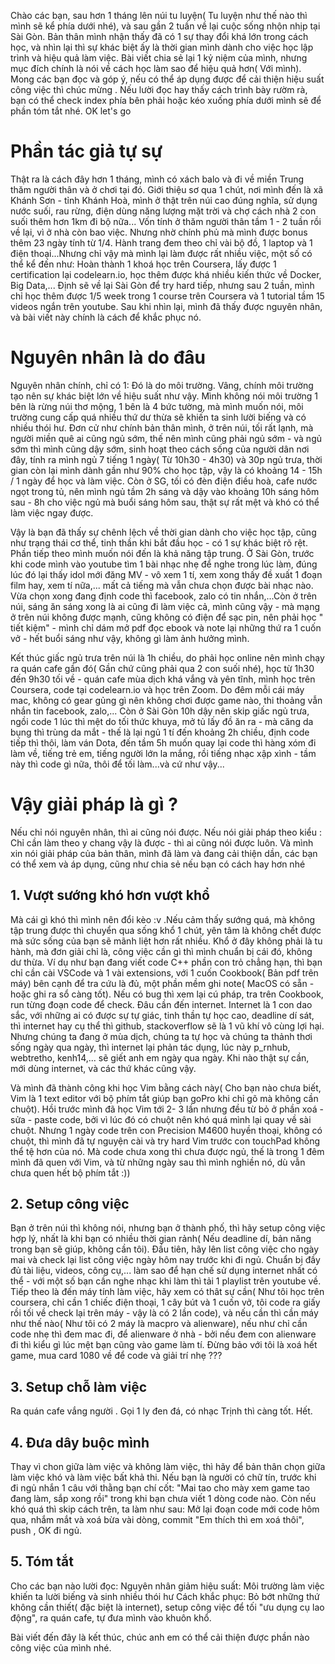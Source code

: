Chào các bạn, sau hơn 1 tháng lên núi tu luyện( Tu luyện như thế nào thì mình sẽ kể phía dưới nhé), và sau gần 2 tuần về lại cuộc sống nhộn nhịp tại Sài Gòn. Bản thân mình nhận thấy đã có 1 sự thay đổi khá lớn trong cách học, và nhìn lại thì sự khác biệt ấy là thời gian mình dành cho việc học lập trình và hiệu quả làm việc. Bài viết chia sẻ lại 1 kỷ niệm của mình, nhưng mục đích chính là nói về cách học làm sao để hiệu quả hơn( Với mình). Mong các bạn đọc và góp ý, nếu có thể áp dụng được để cải thiện hiệu suất công việc thì chúc mừng . Nếu lười đọc hay thấy cách trình bày rườm rà, bạn có thể check index phía bên phải hoặc kéo xuống phía dưới mình sẽ để phần tóm tắt nhé. OK let's go

#  Phần tác giả tự sự
Thật ra là cách đây hơn 1 tháng, mình có xách balo và đi về miền Trung thăm người thân và ở chơi tại đó. Giới thiệu sơ qua 1 chút, nơi mình đến là xã Khánh Sơn - tỉnh Khánh Hoà, mình ở thật trên núi cao đúng nghĩa, sử dụng nước suối, rau rừng, điện dùng năng lượng mặt trời và chợ cách nhà 2 con suối thêm hơn 1km đi bộ nữa... Vốn tính ở thăm người thân tầm 1 - 2 tuần rồi về lại, vì ở nhà còn bao việc. Nhưng nhờ chính phủ mà mình được bonus thêm 23 ngày tính từ 1/4. Hành trang đem theo chỉ vài bộ đồ, 1 laptop và 1 điện thoại...Nhưng chỉ vậy mà mình lại làm được rất nhiều việc, một số có thể kể đến như: Hoàn thành 1 khoá học trên Coursera, lấy được 1 certification lại codelearn.io, học thêm được khá nhiều kiến thức về Docker, Big Data,... Định sẽ về lại Sài Gòn để try hard tiếp, nhưng sau 2 tuần, mình chỉ học thêm được 1/5 week trong 1 course trên Coursera và 1 tutorial tầm 15 videos ngắn trên youtube. Sau khi nhìn lại, mình đã thấy được nguyên nhân, và bài viết này chính là cách để khắc phục nó. 

# Nguyên nhân là do đâu
Nguyên nhân chính, chỉ có 1: Đó là do môi trường. Vâng, chính môi trường tạo nên sự khác biệt lớn về hiệu suất như vậy. Mình không nói môi trường 1 bên là rừng núi thơ mộng, 1 bên là 4 bức tường, mà mình muốn nói, môi trường cung cấp quá nhiều thứ dư thừa sẽ khiến ta sinh lười biếng và có nhiều thói hư. Đơn cử như chính bản thân mình, ở trên núi, tối rất lạnh, mà người miền quê ai cũng ngủ sớm, thế nên mình cũng phải ngủ sớm - và ngủ sớm thì mình cũng dậy sớm, sinh hoạt theo cách sống của người dân nơi đây, tính ra mình ngủ 7 tiếng 1 ngày( Từ 10h30 - 4h30) và 30p ngủ trưa, thời gian còn lại mình dành gần như 90% cho học tập, vậy là có khoảng 14 - 15h / 1 ngày để học và làm việc. Còn ở SG, tối có đèn điện điều hoà, cafe nước ngọt trong tủ, nên mình ngủ tầm 2h sáng và dậy vào khoảng 10h sáng hôm sau - 8h cho việc ngủ mà buổi sáng hôm sau, thật sự rất mệt và khó có thể làm việc ngay được. 

Vậy là bạn đã thấy sự chênh lệch về thời gian dành cho việc học tập, cũng như trạng thái cơ thể, tinh thần khi bắt đầu học - có 1 sự khác biệt rõ rệt. Phần tiếp theo mình muốn nói đến là khả năng tập trung. Ở Sài Gòn, trước khi code mình vào youtube tìm 1 bài nhạc nhẹ để nghe trong lúc làm, đúng lúc đó lại thấy idol mới đăng MV - vô xem 1 tí, xem xong thấy đề xuất 1 đoạn film hay, xem tí nữa,... mất cả tiếng mà vẫn chưa chọn được bài nhạc nào. Vừa chọn xong đang định code thì facebook, zalo có tin nhắn,...Còn ở trên núi, sáng ăn sáng xong là ai cũng đi làm việc cả, mình cũng vậy - mà mạng ở trên núi không được mạnh, cũng không có điện để sạc pin, nên phải học " tiết kiệm" - mình chỉ dám mở pdf đọc ebook và note lại những thứ  ra 1 cuốn vở - hết buổi sáng như vậy, không gì làm ảnh hưởng mình.

Kết thúc giấc ngủ trưa trên núi là 1h chiều, do phải học online nên mình chạy ra quán cafe gần đó( Gần chứ cũng phải qua 2 con suối nhé), học từ 1h30 đến 9h30 tối về - quán cafe mùa dịch khá vắng và yên tĩnh, mình học trên Coursera, code tại codelearn.io và học trên Zoom. Do đêm mỗi cái máy mac, không có gear gủng gì nên không chơi được game nào, thi thoảng vẫn nhắn tin facebook, zalo,... Còn ở Sài Gòn 10h dậy nên skip giấc ngủ trưa, ngồi code 1 lúc thì mệt do tối thức khuya, mở tủ lấy đồ ăn ra - mà căng da bụng thì trùng da mắt - thế là lại ngủ 1 tí đến khoảng 2h chiều, định code tiếp thì thôi, làm ván Dota, đến tầm 5h muốn quay lại code thì hàng xóm đi làm về, tiếng trẻ em, tiếng người lớn la mắng, rồi tiếng nhạc xập xình - tầm này thì code gì nữa, thôi để tối làm...và cứ như vậy...

# Vậy giải pháp là gì ? 
Nếu chỉ nói nguyên nhân, thì ai cũng nói được. Nếu nói giải pháp theo kiểu : Chỉ cần làm theo y chang vậy là được - thì ai cũng nói được luôn. Và mình xin nói giải pháp của bản thân, mình đã làm và đang cải thiện dần, các bạn có thể xem và áp dụng, cũng như chia sẻ nếu bạn có cách hay hơn nhé
## 1. Vượt sướng khó hơn vượt khổ
Mà cái gì khó thì mình nên đổi kèo :v .Nếu cảm thấy sướng quá, mà không tập trung được thì chuyển qua sống khổ 1 chút, yên tâm là không chết được mà sức sống của bạn sẽ mãnh liệt hơn rất nhiều. Khổ ở đây không phải là tu hành, mà đơn giải chỉ là, công việc cần gì thì mình chuẩn bị cái đó, không dư thừa. Ví dụ như bạn đang viết code C++ phần con trỏ chẳng hạn,  thì bạn chỉ cần cài VSCode và 1 vài extensions, với 1 cuốn Cookbook( Bản pdf trên máy) bên cạnh để tra cứu là đủ, một phần mềm ghi note( MacOS có sẵn - hoặc ghi ra sổ càng tốt). Nếu có bug thì xem lại cú pháp, tra trên Cookbook, run từng đoạn code để check. Đâu cần đến internet. Internet là 1 con dao sắc, với những ai có được sự tự giác, tinh thần tự học cao, deadline dí sát, thì internet hay cụ thể thì github, stackoverflow sẽ là 1 vũ khí vô cùng lợi hại. Nhưng chúng ta đang ở mùa dịch, chúng ta tự học và chúng ta thảnh thơi sống ngày qua ngày, thì internet lại phản tác dụng, lúc này p_rnhub, webtretho, kenh14,... sẽ giết anh em ngày qua ngày. Khi nào thật sự cần, mới dùng internet, và các thứ khác cũng vậy.

Và mình đã thành công khi học Vim bằng cách này( Cho bạn nào chưa biết, Vim là 1 text editor với bộ phím tắt giúp bạn goPro khi chỉ gõ mà không cần chuột). Hồi trước mình đã học Vim tới 2- 3 lần nhưng đều từ bỏ ở phần xoá - sửa - paste code, bởi vì lúc đó có chuột nên khó quá mình lại quay về sài chuột. Nhưng 1 ngày code trên con Precision M4600 huyền thoại, không có chuột, thì mình đã tự nguyện cài và try hard Vim trước con touchPad không thể tệ hơn của nó. Mà code chưa xong thì chưa được ngủ, thế là trong 1 đêm mình đã quen với Vim, và từ những ngày sau thì mình nghiền nó, dù vẫn chưa quen hết bộ phím tắt  :))   
## 2. Setup công việc
Bạn ở trên núi thì không nói, nhưng bạn ở thành phố, thì hãy setup công việc hợp lý, nhất là khi bạn có nhiều thời gian rảnh( Nếu deadline dí, bản năng trong bạn sẽ giúp, không cần tôi).  Đầu tiên, hãy lên list công việc cho ngày mai và check lại list công việc ngày hôm nay trước khi đi ngủ. Chuẩn bị đầy đủ tài liệu, videos, công cụ,... làm sao để hạn chế sử dụng internet nhất có thể - với một số bạn cần nghe nhạc khi làm thì tải 1 playlist trên youtube về. Tiếp theo là đến máy tính làm việc, hãy xem có thât sự cần( Như tôi học trên coursera, chỉ cần 1 chiếc điện thoại, 1 cây bút và 1 cuốn vở, tôi code ra giấy rồi tối về check lại trên máy - vậy là có 2 lần code), và nếu cần thì cần máy như thế nào( Như tôi có 2 máy là macpro và alienware), nếu như chỉ cần code nhẹ thì đem mac đi, để alienware ở nhà - bởi nếu đem con alienware đi thì kiểu gì lúc mệt bạn cũng vào game làm tí. Đừng bảo với tôi là xoá hết game, mua card 1080 về để code và giải trí nhẹ ???  

## 3. Setup chỗ làm việc
Ra quán cafe vắng người . Gọi 1 ly đen đá, có nhạc Trịnh thì càng tốt. Hết.

## 4. Đưa dây buộc mình
Thay vì chon giữa làm việc và không làm việc, thì hãy để bản thân chọn giữa làm việc khó và làm việc bất khả thi. Nếu bạn là người có chữ tín, trước khi đi ngủ nhắn 1 câu với thằng bạn chí cốt: "Mai tao cho mày xem game tao đang làm, sắp xong rồi" trong khi bạn chưa viết 1 dòng code nào. Còn nếu khó quá thì skip cách trên, ta làm như sau: Mở lại đoạn code mới code hôm qua, nhắm mắt và xoá bừa vài dòng, commit "Em thích thì em xoá thôi", push , OK đi ngủ. 

## 5. Tóm tắt
Cho các bạn nào lười đọc:
Nguyên nhân giảm hiệu suất: Môi trường làm việc khiến ta lười biếng và sinh nhiều thói hư
Cách khắc phục: Bỏ bớt những thứ không cần thiết( đặc biệt là internet), setup công việc để tối "ưu dụng cụ lao động", ra quán cafe, tự đưa mình vào khuôn khổ.

Bài viết đến đây là kết thúc, chúc anh em có thể cải thiện được phần nào công việc của mình nhé.